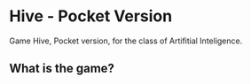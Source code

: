 # Hive - Pocket Version
Game Hive, Pocket version, for the class of Artifitial Inteligence.

## What is the game?
